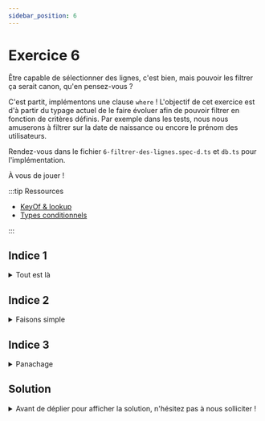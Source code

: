 ```yaml
---
sidebar_position: 6
---
```


# Exercice 6

Être capable de sélectionner des lignes, c'est bien, mais pouvoir les filtrer ça serait canon, qu'en pensez-vous ?

C'est partit, implémentons une clause `where` ! L'objectif de cet exercice est d'à partir du typage actuel de le faire évoluer afin de pouvoir filtrer en fonction de critères définis.
Par exemple dans les tests, nous nous amuserons à filtrer sur la date de naissance ou encore le prénom des utilisateurs.

Rendez-vous dans le fichier `6-filtrer-des-lignes.spec-d.ts` et `db.ts` pour l'implémentation.

À vous de jouer !

:::tip Ressources

- [KeyOf & lookup](../typescript/keyof-lookup.md)
- [Types conditionnels](../typescript/conditional-types.md)

:::

## Indice 1

<details>
  <summary>Tout est là</summary>

La signature de `where` dépend du type du contexte (en l'occurrence de _sélection_ dans une _table_ d'une base de donnée arbitraire) ainsi que du nom et du type de champ (qu'on peut déduire de la _table_) sur lequel le filtre sera appliqué.

</details>

## Indice 2

<details>
  <summary>Faisons simple</summary>

Pour le moment, nous n'implémentons qu'une clause d'égalité, un type littéral devrait faire l'affaire pour l'argument `operator` !

</details>

## Indice 3

<details>
  <summary>Panachage</summary>

Au final, on va utiliser ici beaucoup de choses qu'on a déjà pu aborder : _lookup types_, mots-clé _keyof_ ou _extends_.

</details>

## Solution

<details>
  <summary>Avant de déplier pour afficher la solution, n'hésitez pas à nous solliciter ! </summary>

```ts

  type FilterableContext<DB> = SelectableContext<DB> & {
    _fields: (keyof DB[keyof DB])[] | "ALL";
  };

  type AnyFilterableContext = FilterableContext<any>;

  export const where = <
    Ctx extends AnySelectableContext,
    Field extends keyof Ctx["$db"][Ctx["_table"]]
  >(
    ctx: Ctx,
    field: Field,
    operator: "=",
    value: Ctx["$db"][Ctx["_table"]][Field]
  ) => ({
    ...ctx,
    _where: {
      field,
      operator,
      value,
    },
  });
  ```

</details>
